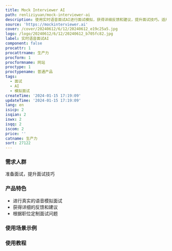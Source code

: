 ```yaml
---
title: Mock Interviewer AI
path: renliziyuan/mock-interviewer-ai
description: 使用实时语音面试AI进行面试模拟，获得详细反馈和建议，提升面试技巧。适用于任何职位、任何行业。免费试用。
source: 'https://mockinterviewer.ai'
cover: /cover/20240612/6/12/20240612_e19c25a5.jpg
logo: /logo/20240612/6/12/20240612_b705fc82.jpg
label: 实时语音面试AI
component: false
procattr: 1
procattrname: 生产力
procform: 1
procformname: 网站
proctype: 1
proctypename: 普通产品
tags:
  - 面试
  - AI
  - 模拟面试
createTime: '2024-01-15 17:19:09'
updateTime: '2024-01-15 17:19:09'
lang: en
isicp: 2
isqian: 2
iswx: 2
isqq: 2
iscom: 2
price: ''
catname: 生产力
sort: 27122
---
```




### 需求人群
准备面试，提升面试技巧

### 产品特色
- 进行真实的语音模拟面试
- 获得详细的反馈和建议
- 根据职位定制面试问题

### 使用场景示例


### 使用教程


  
